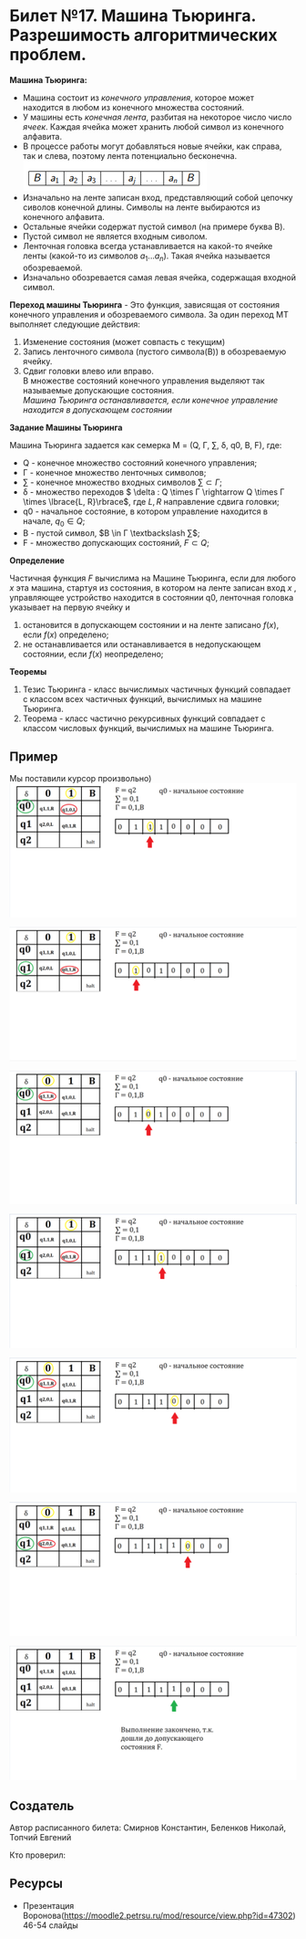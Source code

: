 # Билет №17. Машина Тьюринга. Разрешимость алгоритмических проблем. 

**Машина Тьюринга:** 
- Машина состоит из *конечного управления*, которое может находится в любом из конечного множества состояний.  
- У машины есть *конечная лента*, разбитая на некоторое число число *ячеек*. Каждая ячейка может хранить любой символ из конечного алфавита.  
- В процессе работы могут добавляться новые ячейки, как справа, так и слева, поэтому лента потенциально бесконечна.  
![пример ленты](./images/l1.png)  
- Изначально на ленте записан вход, представляющий собой цепочку сиволов конечной длины. Символы на ленте выбираются из конечного алфавита.  
- Остальные ячейки содержат пустой символ (на примере буква B).  
- Пустой символ не является входным сиволом.  
- Ленточная головка всегда устанавливается на какой-то ячейке ленты (какой-то из символов $a_1 ... a_n$). Такая ячейка называется обозреваемой.  
- Изначально обозревается самая левая ячейка, содержащая входной символ.  

**Переход машины Тьюринга** - Это функция, зависящая от состояния конечного управления и обозреваемого символа. За один переход МТ выполняет следующие действия:  
1) Изменение состояния (может совпасть с текущим)  
2) Запись ленточного символа (пустого символа(B)) в обозреваемую ячейку.  
3) Сдвиг головки влево или вправо.  
В множестве состояний конечного управления выделяют так называемые допускающие состояния.  
*Машина Тьюринга останавливается, если конечное управление находится в допускающем состоянии*


**Задание Машины Тьюринга**

Машина Тьюринга задается как семерка M = (Q, Г, ∑, δ, q0, B, F), где: 
- Q - конечное множество состояний конечного управления;  
- Г - конечное множество ленточных символов;  
- ∑ - конечное множество входных символов $∑ \subset Г$;  
- δ - множество переходов $ \delta : Q \times Г \rightarrow Q \times Г \times  \lbrace{L, R}\rbrace$, где $L, R$ направление сдвига головки;  
- q0 - начальное состояние, в котором управление находится в начале, $q_0 \in Q$;  
- B - пустой символ, $B \in Г \textbackslash ∑$;  
- F - множество допускающих состояний, $F \subset Q$;  

**Определение**

Частичная функция $F$ вычислима на Машине Тьюринга, если для любого $x$ эта машина, стартуя из состояния, в котором на ленте записан вход $x$ , управляющее устройство находится в состоянии q0, ленточная головка указывает на первую ячейку и  
1) остановится в допускающем состоянии и на ленте записано $f(x)$, если $f(x)$ определено;  
2) не останавливается или останавливается в недопускающем состоянии, если $f(x)$ неопределено;  

**Теоремы**
1) Тезис Тьюринга - класс вычислимых частичных функций совпадает с классом всех частичных функций, вычислимых на машине Тьюринга.
2) Теорема - класс частично рекурсивных функций совпадает с классом числовых функций, вычислимых на машине Тьюринга.



## Пример
Мы поставили курсор произвольно)
![](./images/1.png)

![](./images/2.png)

![](./images/3.png)

![](./images/4.png)

![](./images/5.png)

![](./images/6.png)

![](./images/7.png)

## Создатель

Автор расписанного билета: Смирнов Константин, Беленков Николай, Топчий Евгений

Кто проверил:

## Ресурсы
- Презентация Воронова(https://moodle2.petrsu.ru/mod/resource/view.php?id=47302) 46-54 слайды
